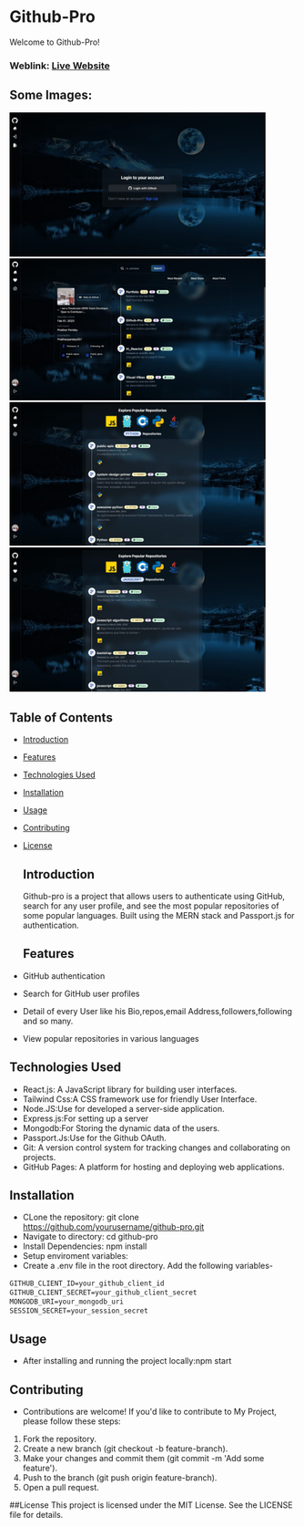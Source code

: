 # Github-Pro
Welcome to Github-Pro!
### Weblink: [Live Website](github-pro-1.onrender.com)
## Some Images:
<img width="450px" src="https://github.com/Prakharpandey007/Github-Pro/blob/master/Github-Pro/frontend/src/assets/login.jpeg"/>
<img width="450px" src="https://github.com/Prakharpandey007/Github-Pro/blob/master/Github-Pro/frontend/src/assets/home.jpeg"/>
<img width="450px" src="https://github.com/Prakharpandey007/Github-Pro/blob/master/Github-Pro/frontend/src/assets/l1.jpeg"/>
<img width="450px" src="https://github.com/Prakharpandey007/Github-Pro/blob/master/Github-Pro/frontend/src/assets/l2.jpeg"/>

## Table of Contents
- [Introduction](#introduction)
- [Features](#features)
- [Technologies Used](#technologies-used)
- [Installation](#installation)
- [Usage](#usage)
- [Contributing](#contributing)
- [License](#license)

  ## Introduction
  Github-pro is a project that allows users to authenticate using GitHub, search for any user profile, and see the most popular repositories of some popular languages. Built using the MERN stack and Passport.js for authentication.

  ## Features
 - GitHub authentication
 - Search for GitHub user profiles
 - Detail of every User like his Bio,repos,email Address,followers,following and so many.
 - View popular repositories in various languages
 
  ## Technologies Used
- React.js: A JavaScript library for building user interfaces.
- Tailwind Css:A CSS framework use for friendly User Interface.
- Node.JS:Use for developed a server-side application.
- Express.js:For setting up a server
- Mongodb:For Storing the dynamic data of the users.
- Passport.Js:Use for the Github OAuth.
- Git: A version control system for tracking changes and collaborating on projects.
- GitHub Pages: A platform for hosting and deploying web applications.

## Installation
- CLone the repository:  git clone https://github.com/yourusername/github-pro.git
- Navigate to directory: cd github-pro
- Install Dependencies:  npm install
- Setup enviroment variables:
- Create a .env file in the root directory.
Add the following variables-
```
GITHUB_CLIENT_ID=your_github_client_id
GITHUB_CLIENT_SECRET=your_github_client_secret
MONGODB_URI=your_mongodb_uri
SESSION_SECRET=your_session_secret
```
## Usage
- After installing and running the project locally:npm start

## Contributing
- Contributions are welcome! If you'd like to contribute to My Project, please follow these steps:
1. Fork the repository.
2. Create a new branch (git checkout -b feature-branch).
3. Make your changes and commit them (git commit -m 'Add some feature').
4. Push to the branch (git push origin feature-branch).
5. Open a pull request.


##License
This project is licensed under the MIT License. See the LICENSE file for details.
